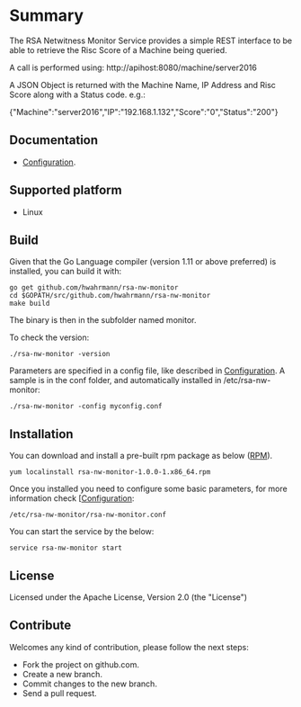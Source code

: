 # Summary

The RSA Netwitness Monitor Service provides a simple REST interface to be able
to retrieve the Risc Score of a Machine being queried.

A call is performed using:
http://apihost:8080/machine/server2016

A JSON Object is returned with the Machine Name, IP Address and Risc Score along
with a Status code. e.g.:

{"Machine":"server2016","IP":"192.168.1.132","Score":"0","Status":"200"}

## Documentation
- [Configuration](/docs/config.md).

## Supported platform
- Linux

## Build
Given that the Go Language compiler (version 1.11 or above preferred) is installed, you can build it with:
```
go get github.com/hwahrmann/rsa-nw-monitor
cd $GOPATH/src/github.com/hwahrmann/rsa-nw-monitor
make build
```
The binary is then in the subfolder named monitor.

To check the version:
```
./rsa-nw-monitor -version
```

Parameters are specified in a config file, like described in [Configuration](/docs/config.md).
A sample is in the conf folder, and automatically installed in /etc/rsa-nw-monitor:
```
./rsa-nw-monitor -config myconfig.conf
```

## Installation
You can download and install a pre-built rpm package as below ([RPM](https://github.com/hwahrmann/rsa-nw-monitor/releases)).

```
yum localinstall rsa-nw-monitor-1.0.0-1.x86_64.rpm
```

Once you installed you need to configure some basic parameters, for more information check [[Configuration](/docs/config.md):
```
/etc/rsa-nw-monitor/rsa-nw-monitor.conf
```
You can start the service by the below:
```
service rsa-nw-monitor start
```

## License
Licensed under the Apache License, Version 2.0 (the "License")

## Contribute
Welcomes any kind of contribution, please follow the next steps:

- Fork the project on github.com.
- Create a new branch.
- Commit changes to the new branch.
- Send a pull request.
